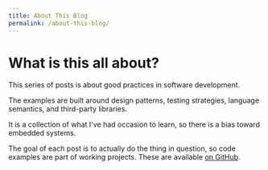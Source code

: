 ```yaml
---
title: About This Blog
permalink: /about-this-blog/
---
```


# What is this all about?

This series of posts is about good practices in software development.

The examples are built around design patterns, testing strategies, language
semantics, and third-party libraries.

It is a collection of what I've had occasion to learn, so there is a bias toward
embedded systems.

The goal of each post is to actually do the thing in question, so
code examples are part of working projects. These are available
[on GitHub](https://kevinwmatthews.github.io/).

